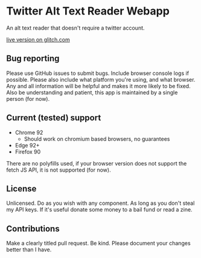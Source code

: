 # Twitter Alt Text Reader Webapp

An alt text reader that doesn't require a twitter account.

[live version on glitch.com](https://alt-text-reader.glitch.me/)

## Bug reporting

Please use GitHub issues to submit bugs. Include browser console logs if possible. Please also include what platform you're using, and what browser. Any and all information will be helpful and makes it more likely to be fixed. Also be understanding and patient, this app is maintained by a single person (for now).

## Current (tested) support

-   Chrome 92
    -   Should work on chromium based browsers, no guarantees
-   Edge 92+
-   Firefox 90

There are no polyfills used, if your browser version does not support the fetch JS API, it is not supported (for now).

## License

Unlicensed. Do as you wish with any component. As long as you don't steal my API keys. If it's useful donate some money to a bail fund or read a zine.

## Contributions

Make a clearly titled pull request. Be kind. Please document your changes better than I have.
